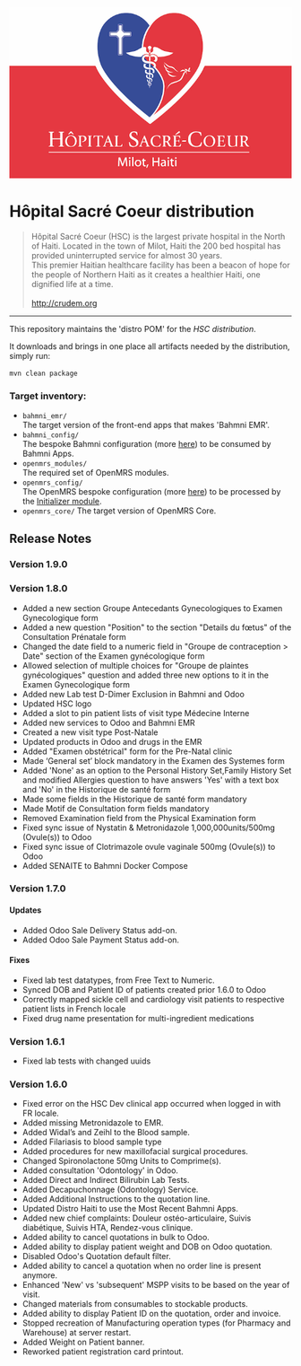 ![alt tag](readme/crudem-hsc-logo.png)

# Hôpital Sacré Coeur distribution

>Hôpital Sacré Coeur (HSC) is the largest private hospital in the North of Haiti. Located in the town of Milot, Haiti the 200 bed hospital has provided uninterrupted service for almost 30 years.
><br>This premier Haitian healthcare facility has been a beacon of hope for the people of Northern Haiti as it creates a healthier Haiti, one dignified life at a time.
><br>
><br>http://crudem.org

-----

This repository maintains the 'distro POM' for the _HSC distribution_.

It downloads and brings in one place all artifacts needed by the distribution, simply run:
```
mvn clean package
```
### Target inventory:

* `bahmni_emr/`
<br/>The target version of the front-end apps that makes 'Bahmni EMR'.
* `bahmni_config/`
<br/>The bespoke Bahmni configuration (more [here](https://github.com/CRUDEM/bahmni-config-hsc)) to be consumed by Bahmni Apps.
* `openmrs_modules/`
<br/>The required set of OpenMRS modules.
* `openmrs_config/`
<br/>The OpenMRS bespoke configuration (more [here](https://github.com/CRUDEM/openmrs-config-hsc)) to be processed by the [Initializer module](https://github.com/mekomsolutions/openmrs-module-initializer).
* `openmrs_core/`
The target version of OpenMRS Core.

## Release Notes

### Version 1.9.0

### Version 1.8.0
* Added a new section Groupe Antecedants Gynecologiques to Examen Gynecologique form
* Added a new question "Position" to the section "Details du fœtus" of the Consultation Prénatale form
* Changed the date field to a numeric field in "Groupe de contraception > Date" section of the Examen gynécologique form
* Allowed selection of multiple choices for "Groupe de plaintes gynécologiques" question and added three new options to it in the Examen Gynecologique form
* Added new Lab test D-Dimer Exclusion in Bahmni and Odoo
* Updated HSC logo
* Added a slot to pin  patient lists of visit type Médecine Interne
* Added new services to Odoo and Bahmni EMR
* Created a new visit type Post-Natale 
* Updated products in Odoo and drugs in the EMR 
* Added "Examen obstétrical" form for the Pre-Natal clinic
* Made ‘General set’ block mandatory in the Examen des Systemes form
* Added 'None' as an option to the Personal History Set,Family History Set and modified Allergies question to have answers 'Yes' with a text box and 'No' in the Historique de santé form
* Made some fields in the Historique de santé form mandatory
* Made Motif de Consultation form fields mandatory
* Removed Examination field from the Physical Examination form
* Fixed sync issue of Nystatin & Metronidazole 1,000,000units/500mg (Ovule(s)) to Odoo
* Fixed sync issue of Clotrimazole ovule vaginale 500mg (Ovule(s)) to Odoo
* Added SENAITE to Bahmni Docker Compose

### Version 1.7.0
#### Updates
* Added Odoo Sale Delivery Status add-on.
* Added Odoo Sale Payment Status add-on.
#### Fixes
* Fixed  lab test datatypes, from Free Text to Numeric.
* Synced DOB and Patient ID of patients created prior 1.6.0 to Odoo
* Correctly mapped sickle cell and cardiology visit patients to respective patient lists in French locale
* Fixed drug name presentation for multi-ingredient medications

### Version 1.6.1
* Fixed lab tests with changed uuids

### Version 1.6.0
* Fixed error on the HSC Dev clinical app occurred when logged in with FR locale.
* Added missing Metronidazole to EMR.
* Added Widal’s and Zeihl to the Blood sample.
* Added Filariasis to blood sample type
* Added procedures for new maxillofacial surgical procedures.
* Changed Spironolactone 50mg Units to Comprime(s).
* Added consultation 'Odontology' in Odoo.
* Added Direct and Indirect Bilirubin Lab Tests.
* Added Decapuchonnage (Odontology) Service.
* Added Additional Instructions to the quotation line.
* Updated Distro Haiti to use the Most Recent Bahmni Apps.
* Added new chief complaints: Douleur ostéo-articulaire, Suivis diabétique, Suivis HTA, Rendez-vous clinique.
* Added ability to cancel quotations in bulk to Odoo.
* Added ability to display patient weight and DOB on Odoo quotation.
* Disabled Odoo's Quotation default filter.
* Added ability to cancel a quotation when no order line is present anymore.
* Enhanced 'New' vs 'subsequent' MSPP visits to be based on the year of visit.
* Changed materials from consumables to stockable products.
* Added ability to display Patient ID on the quotation, order and invoice.
* Stopped recreation of Manufacturing operation types  (for Pharmacy and Warehouse) at server restart.
* Added Weight on Patient banner.
* Reworked patient registration card printout.
